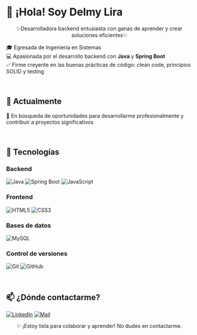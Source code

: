 # 👋 ¡Hola! Soy Delmy Lira

<p align="center">✨Desarrolladora backend entusiasta con ganas de aprender y crear soluciones eficientes✨</p>

🎓 Egresada de Ingeniería en Sistemas  
💻 Apasionada por el desarrollo backend con **Java** y **Spring Boot**  
✅ Firme creyente en las buenas prácticas de código: clean code, principios SOLID y testing

<br> 

## 💼 Actualmente

🔭 En búsqueda de oportunidades para desarrollarme profesionalmente y contribuir a proyectos significativos

<br> 


## 🚀 Tecnologías 

### Backend
![Java](https://img.shields.io/badge/Java-ED8B00?style=for-the-badge&logo=java&logoColor=white)  ![Spring Boot](https://img.shields.io/badge/Spring_Boot-6DB33F?style=for-the-badge&logo=spring-boot&logoColor=white)  ![JavaScript](https://img.shields.io/badge/JavaScript-F7DF1E?style=for-the-badge&logo=javascript&logoColor=black)

### Frontend
![HTML5](https://img.shields.io/badge/HTML5-E34F26?style=for-the-badge&logo=html5&logoColor=white)  ![CSS3](https://img.shields.io/badge/CSS3-1572B6?style=for-the-badge&logo=css&logoColor=white)

### Bases de datos
![MySQL](https://img.shields.io/badge/MySQL-4479A1?style=for-the-badge&logo=mysql&logoColor=white)

### Control de versiones
![Git](https://img.shields.io/badge/Git-F05032?style=for-the-badge&logo=git&logoColor=white)  ![GitHub](https://img.shields.io/badge/GitHub-181717?style=for-the-badge&logo=github&logoColor=white)

<br> 

## 📫 ¿Dónde contactarme?

[![LinkedIn](https://img.shields.io/badge/LinkedIn-delmylira-blue?logo=linkedin)](https://www.linkedin.com/in/delmylira) 
[![Mail](https://img.shields.io/badge/Gmail-delmylira48-orange?logo=gmail)](mailto:delmy.lira48@gmail.com)  

<p align="center">✨ ¡Estoy lista para colaborar y aprender! No dudes en contactarme. </p>




<!--
**delmylira48/delmylira48** is a ✨ _special_ ✨ repository because its `README.md` (this file) appears on your GitHub profile.

Here are some ideas to get you started:
- 🌱 I’m currently learning ...
- 👯 I’m looking to collaborate on ...
- 💬 Ask me about ...
- ⚡ Fun fact: ...
-->

